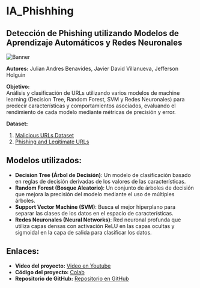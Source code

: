 # IA_Phishhing

## Detección de Phishing utilizando Modelos de Aprendizaje Automáticos y Redes Neuronales

![Banner](https://github.com/user-attachments/assets/37e5c608-6433-4c86-b964-d9f751d7b807)


**Autores:** Julian Andres Benavides, Javier David Villanueva, Jefferson Holguin

**Objetivo:**  
Análisis y clasificación de URLs utilizando varios modelos de machine learning (Decision Tree, Random Forest, SVM y Redes Neuronales) para predecir características y comportamientos asociados, evaluando el rendimiento de cada modelo mediante métricas de precisión y error.

**Dataset:**  
1. [Malicious URLs Dataset](https://www.kaggle.com/datasets/sid321axn/malicious-urls-dataset)  
2. [Phishing and Legitimate URLs](https://www.kaggle.com/datasets/harisudhan411/phishing-and-legitimate-urls)

## Modelos utilizados:
- **Decision Tree (Árbol de Decisión)**: Un modelo de clasificación basado en reglas de decisión derivadas de los valores de las características.
- **Random Forest (Bosque Aleatorio)**: Un conjunto de árboles de decisión que mejora la precisión del modelo mediante el uso de múltiples árboles.
- **Support Vector Machine (SVM)**: Busca el mejor hiperplano para separar las clases de los datos en el espacio de características.
- **Redes Neuronales (Neural Networks)**: Red neuronal profunda que utiliza capas densas con activación ReLU en las capas ocultas y sigmoidal en la capa de salida para clasificar los datos.

## Enlaces:
- **Video del proyecto:** [Video en Youtube](#)  
- **Código del proyecto:** [Colab](https://colab.research.google.com/drive/1rlqyUkUKlZKIqmmCRm2XeVrTghtAlKO9) 
- **Repositorio de GitHub:** [Repositorio en GitHub](https://github.com/J4DR3Z/IA_Phishhing/new)


